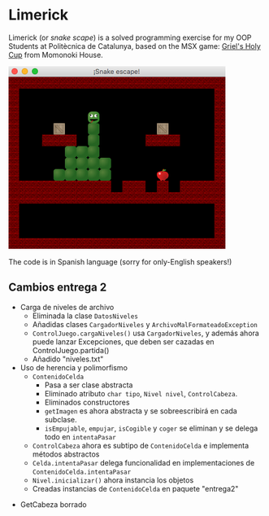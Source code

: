 # Limerick

Limerick (or _snake scape_) is a solved programming exercise for my OOP Students at Politècnica de Catalunya,
based on the MSX game: [Griel's Holy Cup](http://www.msxgamesworld.com/gamecard.php?id=3666) from Momonoki House.

![](capture.png)

The code is in Spanish language (sorry for only-English speakers!)

## Cambios entrega 2

* Carga de niveles de archivo
    - Eliminada la clase `DatosNiveles`
    - Añadidas clases `CargadorNiveles` y `ArchivoMalFormateadoException`
    - `ControlJuego.cargaNiveles()` usa `CargadorNiveles`, y además ahora
      puede lanzar Excepciones, que deben ser cazadas en ControlJuego.partida()
    - Añadido "niveles.txt"
* Uso de herencia y polimorfismo
    - `ContenidoCelda`
        - Pasa a ser clase abstracta
        - Eliminado atributo `char tipo`, `Nivel nivel`, `ControlCabeza`.
        - Eliminados constructores
        - `getImagen` es ahora abstracta y se sobreescribirá en cada subclase.
        - `isEmpujable`, `empujar`, `isCogible` y  `coger` se eliminan y se delega todo en `intentaPasar`
    - `ControlCabeza` ahora es subtipo de `ContenidoCelda` e implementa métodos abstractos
    - `Celda.intentaPasar` delega funcionalidad en implementaciones de `ContenidoCelda.intentaPasar`
    - `Nivel.inicializar()` ahora instancia los objetos
    - Creadas instancias de `ContenidoCelda` en paquete "entrega2"
    
- GetCabeza borrado
        
        
       